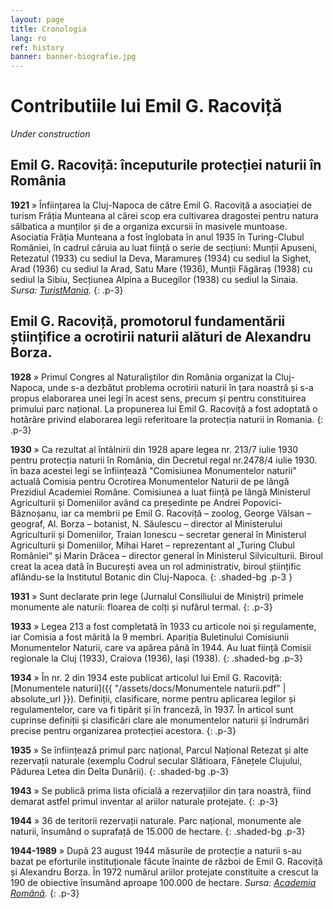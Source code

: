 ```yaml
---
layout: page
title: Cronologia
lang: ro
ref: history
banner: banner-biografie.jpg
---
```


# Contributiile lui Emil G. Racoviță

*Under construction*

## Emil G. Racoviță: începuturile protecției naturii în România

**1921** » Înființarea la Cluj-Napoca de către Emil G. Racoviță a asociației de turism Frăția Munteana al cărei scop era cultivarea dragostei pentru natura sălbatica a munților și de a organiza excursii în masivele muntoase. Asociatia Frăția Munteana a fost înglobata în anul 1935 în Turing-Clubul României, în cadrul căruia au luat ființă o serie de secțiuni: Munții Apuseni, Retezatul (1933) cu sediul la Deva, Maramureș (1934) cu sediul la Sighet, Arad (1936) cu sediul la Arad, Satu Mare (1936), Munții Făgăraș (1938) cu sediul la Sibiu, Secțiunea Alpina a Bucegilor (1938) cu sediul la Sinaia.
*Sursa: [TuristMania](http://www.turistmania.ro/articole/diverse/primele-asociatii-si-cluburi-de-turism-si-sufletistii-lor.html).*
{: .p-3}

## Emil G. Racoviță, promotorul fundamentării științifice a ocrotirii naturii alături de Alexandru Borza.

**1928** » Primul Congres al Naturaliștilor din România organizat la Cluj-Napoca, unde s-a dezbătut problema ocrotirii naturii în țara noastră și s-a propus elaborarea unei legi în acest sens, precum și pentru constituirea primului parc național. La propunerea lui Emil G. Racoviță a fost adoptată o hotărâre privind elaborarea legii referitoare la protecția naturii in Romania.
{: .p-3}

**1930** » Ca rezultat al întâlnirii din 1928 apare legea nr. 213/7 iulie 1930 pentru protecția naturii în România, din Decretul regal nr.2478/4 iulie 1930. în baza acestei legi se înființează "Comisiunea Monumentelor naturii” actuală Comisia pentru Ocrotirea Monumentelor Naturii de pe lângă Prezidiul Academiei Române. Comisiunea a luat ființă pe lângă Ministerul Agriculturii și Domeniilor având ca președinte pe Andrei Popovici-Bâznoșanu, iar ca membrii pe Emil G. Racoviță – zoolog, George Vâlsan – geograf, Al. Borza – botanist, N. Săulescu – director al Ministerului Agriculturii și Domeniilor, Traian Ionescu – secretar general în Ministerul Agriculturii și Domeniilor, Mihai Haret – reprezentant al „Turing Clubul României“ și Marin Drăcea – director general în Ministerul Silviculturii. Biroul creat la acea dată în București avea un rol administrativ, biroul științific aflându-se la Institutul Botanic din Cluj-Napoca.
{: .shaded-bg .p-3 }

**1931** » Sunt declarate prin lege (Jurnalul Consiliului de Miniștri) primele monumente ale naturii: floarea de colți și nufărul termal.
{: .p-3}

**1933** » Legea 213 a fost completată în 1933 cu articole noi și regulamente, iar Comisia a fost mărită la 9 membri. Apariția Buletinului Comisiunii Monumentelor Naturii, care va apărea până în 1944. Au luat ființă Comisii regionale la Cluj (1933), Craiova (1936), Iași (1938).
{: .shaded-bg .p-3}

**1934** » În nr. 2 din 1934 este publicat articolul lui Emil G. Racoviță: [Monumentele naturii]({{ "/assets/docs/Monumentele naturii.pdf" | absolute_url }}). Definiții, clasificare, norme pentru aplicarea legilor și regulamentelor, care va fi tipărit și în franceză, în 1937. În articol sunt cuprinse definiții și clasificări clare ale monumentelor naturii și îndrumări precise pentru organizarea protecției acestora.
{: .p-3}

**1935** » Se înființează primul parc național, Parcul Național Retezat și alte rezervații naturale (exemplu Codrul secular Slătioara, Fânețele Clujului, Pădurea Letea din Delta Dunării).
{: .shaded-bg .p-3}

**1943** » Se publică prima lista oficială a rezervațiilor din țara noastră, fiind demarat astfel primul inventar al ariilor naturale protejate.
{: .p-3}

**1944** » 36 de teritorii rezervații naturale. Parc național, monumente ale naturii, însumând o suprafață de 15.000 de hectare.
{: .shaded-bg .p-3}

**1944-1989** » După 23 august 1944 măsurile de protecție a naturii s-au bazat pe eforturile instituționale făcute înainte de război de Emil G. Racoviță și Alexandru Borza. În 1972 numărul ariilor protejate constituite a crescut la 190 de obiective însumând aproape 100.000 de hectare.
*Sursa: [Academia Română](https://acad.ro/institutia/comisiile.html?101).*
{: .p-3}

